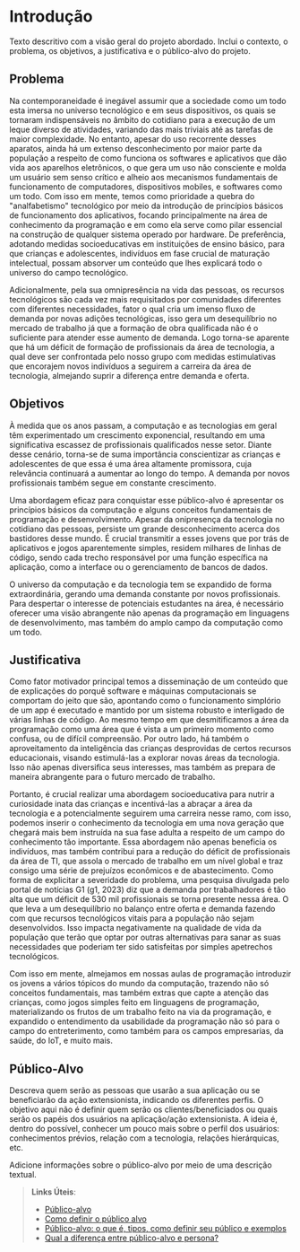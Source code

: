 # Introdução

Texto descritivo com a visão geral do projeto abordado. Inclui o contexto, o problema, os objetivos, a justificativa e o público-alvo do projeto.

## Problema

Na contemporaneidade é inegável assumir que a sociedade como um todo esta imersa no universo tecnológico e em seus dispositivos, os quais se tornaram indispensáveis no âmbito do cotidiano para a execução de um leque diverso de atividades, variando das mais triviais até as tarefas de maior complexidade. No entanto, apesar do uso recorrente desses aparatos, ainda há um extenso desconhecimento por maior parte da população a respeito de como funciona os softwares e aplicativos que dão vida aos aparelhos eletrônicos, o que gera um uso não consciente e molda um usuário sem senso crítico e alheio aos mecanismos fundamentais de funcionamento de computadores, dispositivos mobiles, e softwares como um todo. Com isso em mente, temos como prioridade a quebra do "analfabetismo" tecnológico por meio da introdução de princípios básicos de funcionamento dos aplicativos, focando principalmente na área de conhecimento da programação e em como ela serve como pilar essencial na construção de qualquer sistema operado por hardware. De preferência, adotando medidas socioeducativas em instituições de ensino básico, para que crianças e adolescentes, indivíduos em fase crucial de maturação intelectual, possam absorver um conteúdo que lhes explicará todo o universo do campo tecnológico.

Adicionalmente, pela sua omnipresência na vida das pessoas, os recursos tecnológicos são cada vez mais requisitados por comunidades diferentes com diferentes necessidades, fator o qual cria um imenso fluxo de demanda por novas adições tecnológicas, isso gera um desequilíbrio no mercado de trabalho já que a formação de obra qualificada não é o suficiente para atender esse aumento de demanda. Logo torna-se aparente que há um déficit de formação de profissionais da área de tecnologia, a qual deve ser confrontada pelo nosso grupo com medidas estimulativas que encorajem novos indivíduos a seguirem a carreira da área de tecnologia, almejando suprir a diferença entre demanda e oferta.

## Objetivos

À medida que os anos passam, a computação e as tecnologias em geral têm experimentado um crescimento exponencial, resultando em uma significativa escassez de profissionais qualificados nesse setor. Diante desse cenário, torna-se de suma importância conscientizar as crianças e adolescentes de que essa é uma área altamente promissora, cuja relevância continuará a aumentar ao longo do tempo. A demanda por novos profissionais também segue em constante crescimento.

Uma abordagem eficaz para conquistar esse público-alvo é apresentar os princípios básicos da computação e alguns conceitos fundamentais de programação e desenvolvimento. Apesar da onipresença da tecnologia no cotidiano das pessoas, persiste um grande desconhecimento acerca dos bastidores desse mundo. É crucial transmitir a esses jovens que por trás de aplicativos e jogos aparentemente simples, residem milhares de linhas de código, sendo cada trecho responsável por uma função específica na aplicação, como a interface ou o gerenciamento de bancos de dados.

O universo da computação e da tecnologia tem se expandido de forma extraordinária, gerando uma demanda constante por novos profissionais. Para despertar o interesse de potenciais estudantes na área, é necessário oferecer uma visão abrangente não apenas da programação em linguagens de desenvolvimento, mas também do amplo campo da computação como um todo.

## Justificativa

Como fator motivador principal temos a disseminação de um conteúdo que de explicações do porquê software e máquinas computacionais se comportam do jeito que são, apontando como o funcionamento simplório de um app é executado e mantido por um sistema robusto e interligado de várias linhas de código. Ao mesmo tempo em que desmitificamos a área da programação como uma área que é vista a um primeiro momento como confusa, ou de difícil compreensão. Por outro lado, há também o aproveitamento da inteligência das crianças desprovidas de certos recursos educacionais, visando estimulá-las a explorar novas áreas da tecnologia. Isso não apenas diversifica seus interesses, mas também as prepara de maneira abrangente para o futuro mercado de trabalho.

Portanto, é crucial realizar uma abordagem socioeducativa para nutrir a curiosidade inata das crianças e incentivá-las a abraçar a área da tecnologia e a potencialmente seguirem uma carreira nesse ramo, com isso, podemos inserir o conhecimento da tecnologia em uma nova geração que chegará mais bem instruída na sua fase adulta a respeito de um campo do conhecimento tão importante. Essa abordagem não apenas beneficia os indivíduos, mas também contribui para a redução do déficit de profissionais da área de TI, que assola o mercado de trabalho em um nível global e traz consigo uma série de prejuízos econômicos e de abastecimento. Como forma de explicitar a severidade do problema, uma pesquisa divulgada pelo portal de notícias G1 (g1, 2023) diz que a demanda por trabalhadores é tão alta que um déficit de 530 mil profissionais se torna presente nessa área. O que leva a um desequilíbrio no balanço entre oferta e demanda fazendo com que recursos tecnológicos vitais para a população não sejam desenvolvidos. Isso impacta negativamente na qualidade de vida da população que terão que optar por outras alternativas para sanar as suas necessidades que poderiam ter sido satisfeitas por simples apetrechos tecnológicos.

Com isso em mente, almejamos em nossas aulas de programação introduzir os jovens a vários tópicos do mundo da computação, trazendo não só conceitos fundamentais, mas também extras que capte a atenção das crianças, como jogos simples feito em linguagens de programação, materializando os frutos de um trabalho feito na via da programação, e expandido o entendimento da usabilidade da programação não só para o campo do entreterimento, como também para os campos empresarias, da saúde, do IoT, e muito mais.

## Público-Alvo

Descreva quem serão as pessoas que usarão a sua aplicação ou se beneficiarão da ação extensionista, indicando os diferentes perfis. O objetivo aqui não é definir quem serão os clientes/beneficiados ou quais serão os papéis dos usuários na aplicação/ação extensionista. A ideia é, dentro do possível, conhecer um pouco mais sobre o perfil dos usuários: conhecimentos prévios, relação com a tecnologia, relações hierárquicas, etc.

Adicione informações sobre o público-alvo por meio de uma descrição textual.

> **Links Úteis**:
> - [Público-alvo](https://blog.hotmart.com/pt-br/publico-alvo/)
> - [Como definir o público alvo](https://exame.com/pme/5-dicas-essenciais-para-definir-o-publico-alvo-do-seu-negocio/)
> - [Público-alvo: o que é, tipos, como definir seu público e exemplos](https://klickpages.com.br/blog/publico-alvo-o-que-e/)
> - [Qual a diferença entre público-alvo e persona?](https://rockcontent.com/blog/diferenca-publico-alvo-e-persona/)
